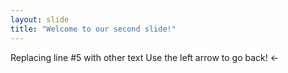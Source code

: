 ```yaml
---
layout: slide
title: "Welcome to our second slide!"
---
```

Replacing line #5 with other text
Use the left arrow to go back!
<-
